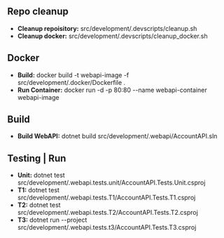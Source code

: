 ## Repo cleanup
- **Cleanup repoisitory:** src/development/.devscripts/cleanup.sh
- **Cleanup docker:** src/development/.devscripts/cleanup_docker.sh

## Docker
- **Build:** docker build -t webapi-image -f src/development/.docker/Dockerfile .
- **Run Container:** docker run -d -p 80:80 --name webapi-container webapi-image

## Build
- **Build WebAPI:** dotnet build src/development/.webapi/AccountAPI.sln

## Testing | Run
- **Unit:** dotnet test src/development/.webapi.tests.unit/AccountAPI.Tests.Unit.csproj
- **T1:** dotnet test src/development/.webapi.tests.T1/AccountAPI.Tests.T1.csproj
- **T2:** dotnet test src/development/.webapi.tests.T2/AccountAPI.Tests.T2.csproj
- **T3:** dotnet run --project src/development/.webapi.tests.t3/AccountAPI.Tests.T3.csproj